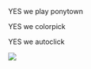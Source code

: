 YES we play ponytown

YES we colorpick

YES we autoclick 

![](https://media.tenor.com/TU-MqPN0VzwAAAAM/ice-cream-in-the-hood-be-like.gif)
